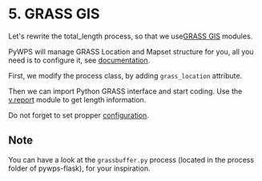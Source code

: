 # 5. GRASS GIS

Let's rewrite the total_length process, so that  we use[GRASS GIS](http://grass.osgeo.org) modules.

PyWPS will manage GRASS Location and Mapset structure for you, all you need is
to configure it, see
[documentation](http://pywps.readthedocs.io/en/latest/external-tools.html#grass-gis).

First, we modify the process class, by adding `grass_location` attribute. 

Then we can import Python GRASS interface and start coding. Use the [v.report](https://grass.osgeo.org/grass73/manuals/v.report.html) module to get length information.

Do not forget to set propper [configuration](http://pywps.readthedocs.io/en/latest/configuration.html#grass).

## Note

You can have a look at the `grassbuffer.py` process (located in the process folder of pywps-flask), for your inspiration.

